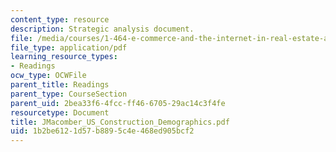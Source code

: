 ```yaml
---
content_type: resource
description: Strategic analysis document.
file: /media/courses/1-464-e-commerce-and-the-internet-in-real-estate-and-construction-spring-2004/1b2be6121d57b8895c4e468ed905bcf2_JMacomber_US_Construction_Demographics.pdf
file_type: application/pdf
learning_resource_types:
- Readings
ocw_type: OCWFile
parent_title: Readings
parent_type: CourseSection
parent_uid: 2bea33f6-4fcc-ff46-6705-29ac14c3f4fe
resourcetype: Document
title: JMacomber_US_Construction_Demographics.pdf
uid: 1b2be612-1d57-b889-5c4e-468ed905bcf2
---
```

